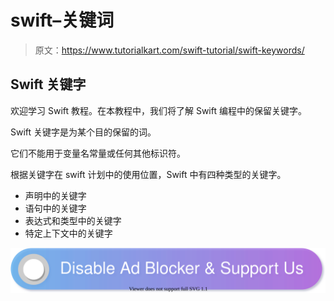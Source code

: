 # swift–关键词

> 原文：<https://www.tutorialkart.com/swift-tutorial/swift-keywords/>

## Swift 关键字

欢迎学习 Swift 教程。在本教程中，我们将了解 Swift 编程中的保留关键字。

Swift 关键字是为某个目的保留的词。

它们不能用于变量名常量或任何其他标识符。

根据关键字在 swift 计划中的使用位置，Swift 中有四种类型的关键字。

*   声明中的关键字
*   语句中的关键字
*   表达式和类型中的关键字
*   特定上下文中的关键字

[![](img/925da31b32d6bc3827932f6c8afb11bb.png)](https://www.tutorialkart.com/)